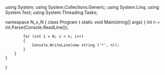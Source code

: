 using System;
using System.Collections.Generic;
using System.Linq;
using System.Text;
using System.Threading.Tasks;

namespace N_x_N
{
    class Program
    {
        static void Main(string[] args)
        {
            int n = int.Parse(Console.ReadLine());

            for (int i = 0; i < n; i++)
            {
                Console.WriteLine(new string ('*', n));
            }
        }
    }
}
